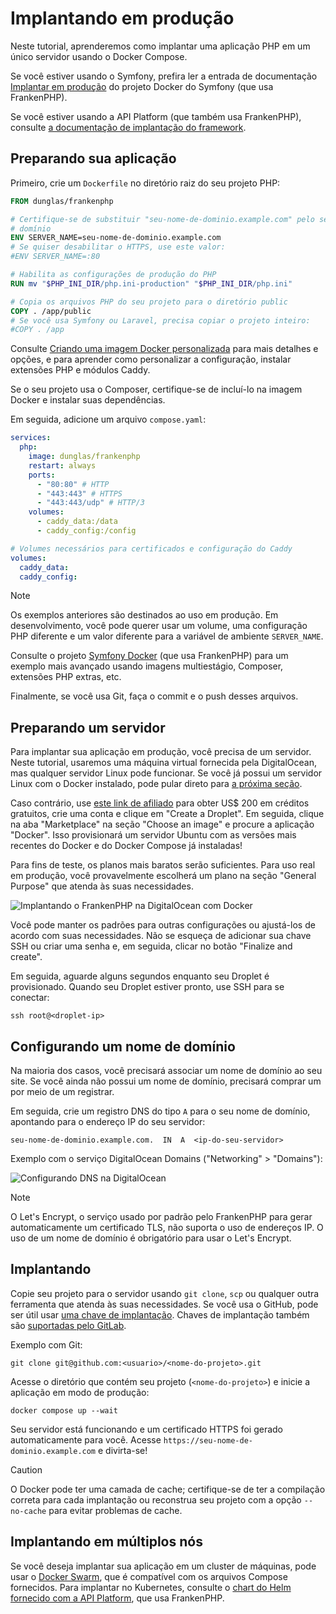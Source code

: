 # Implantando em produção

Neste tutorial, aprenderemos como implantar uma aplicação PHP em um único
servidor usando o Docker Compose.

Se você estiver usando o Symfony, prefira ler a entrada de documentação
[Implantar em produção](https://github.com/dunglas/symfony-docker/blob/main/docs/production.md)
do projeto Docker do Symfony (que usa FrankenPHP).

Se você estiver usando a API Platform (que também usa FrankenPHP), consulte
[a documentação de implantação do framework](https://api-platform.com/docs/deployment/).

## Preparando sua aplicação

Primeiro, crie um `Dockerfile` no diretório raiz do seu projeto PHP:

```dockerfile
FROM dunglas/frankenphp

# Certifique-se de substituir "seu-nome-de-dominio.example.com" pelo seu nome de
# domínio
ENV SERVER_NAME=seu-nome-de-dominio.example.com
# Se quiser desabilitar o HTTPS, use este valor:
#ENV SERVER_NAME=:80

# Habilita as configurações de produção do PHP
RUN mv "$PHP_INI_DIR/php.ini-production" "$PHP_INI_DIR/php.ini"

# Copia os arquivos PHP do seu projeto para o diretório public
COPY . /app/public
# Se você usa Symfony ou Laravel, precisa copiar o projeto inteiro:
#COPY . /app
```

Consulte [Criando uma imagem Docker personalizada](docker.md) para mais detalhes
e opções, e para aprender como personalizar a configuração, instalar extensões
PHP e módulos Caddy.

Se o seu projeto usa o Composer, certifique-se de incluí-lo na imagem Docker e
instalar suas dependências.

Em seguida, adicione um arquivo `compose.yaml`:

```yaml
services:
  php:
    image: dunglas/frankenphp
    restart: always
    ports:
      - "80:80" # HTTP
      - "443:443" # HTTPS
      - "443:443/udp" # HTTP/3
    volumes:
      - caddy_data:/data
      - caddy_config:/config

# Volumes necessários para certificados e configuração do Caddy
volumes:
  caddy_data:
  caddy_config:
```

> [!NOTE]
>
> Os exemplos anteriores são destinados ao uso em produção.
> Em desenvolvimento, você pode querer usar um volume, uma configuração PHP
> diferente e um valor diferente para a variável de ambiente `SERVER_NAME`.
>
> Consulte o projeto [Symfony Docker](https://github.com/dunglas/symfony-docker)
> (que usa FrankenPHP) para um exemplo mais avançado usando imagens
> multiestágio, Composer, extensões PHP extras, etc.

Finalmente, se você usa Git, faça o commit e o push desses arquivos.

## Preparando um servidor

Para implantar sua aplicação em produção, você precisa de um servidor.
Neste tutorial, usaremos uma máquina virtual fornecida pela DigitalOcean, mas
qualquer servidor Linux pode funcionar.
Se você já possui um servidor Linux com o Docker instalado, pode pular direto
para [a próxima seção](#configurando-um-nome-de-dominio).

Caso contrário, use [este link de afiliado](https://m.do.co/c/5d8aabe3ab80) para
obter US$ 200 em créditos gratuitos, crie uma conta e clique em "Create a
Droplet".
Em seguida, clique na aba "Marketplace" na seção "Choose an image" e procure a
aplicação "Docker".
Isso provisionará um servidor Ubuntu com as versões mais recentes do Docker e do
Docker Compose já instaladas!

Para fins de teste, os planos mais baratos serão suficientes.
Para uso real em produção, você provavelmente escolherá um plano na seção
"General Purpose" que atenda às suas necessidades.

![Implantando o FrankenPHP na DigitalOcean com Docker](digitalocean-droplet.png)

Você pode manter os padrões para outras configurações ou ajustá-los de acordo
com suas necessidades.
Não se esqueça de adicionar sua chave SSH ou criar uma senha e, em seguida,
clicar no botão "Finalize and create".

Em seguida, aguarde alguns segundos enquanto seu Droplet é provisionado.
Quando seu Droplet estiver pronto, use SSH para se conectar:

```console
ssh root@<droplet-ip>
```

## Configurando um nome de domínio

Na maioria dos casos, você precisará associar um nome de domínio ao seu site.
Se você ainda não possui um nome de domínio, precisará comprar um por meio de um
registrar.

Em seguida, crie um registro DNS do tipo `A` para o seu nome de domínio,
apontando para o endereço IP do seu servidor:

```dns
seu-nome-de-dominio.example.com.  IN  A  <ip-do-seu-servidor>
```

Exemplo com o serviço DigitalOcean Domains ("Networking" > "Domains"):

![Configurando DNS na DigitalOcean](digitalocean-dns.png)

> [!NOTE]
>
> O Let's Encrypt, o serviço usado por padrão pelo FrankenPHP para gerar
> automaticamente um certificado TLS, não suporta o uso de endereços IP.
> O uso de um nome de domínio é obrigatório para usar o Let's Encrypt.

## Implantando

Copie seu projeto para o servidor usando `git clone`, `scp` ou qualquer outra
ferramenta que atenda às suas necessidades.
Se você usa o GitHub, pode ser útil usar
[uma chave de implantação](https://docs.github.com/en/free-pro-team@latest/developers/overview/managing-deploy-keys#deploy-keys).
Chaves de implantação também são [suportadas pelo GitLab](https://docs.gitlab.com/ee/user/project/deploy_keys/).

Exemplo com Git:

```console
git clone git@github.com:<usuario>/<nome-do-projeto>.git
```

Acesse o diretório que contém seu projeto (`<nome-do-projeto>`) e inicie a
aplicação em modo de produção:

```console
docker compose up --wait
```

Seu servidor está funcionando e um certificado HTTPS foi gerado automaticamente
para você.
Acesse `https://seu-nome-de-dominio.example.com` e divirta-se!

> [!CAUTION]
>
> O Docker pode ter uma camada de cache; certifique-se de ter a compilação
> correta para cada implantação ou reconstrua seu projeto com a opção
> `--no-cache` para evitar problemas de cache.

## Implantando em múltiplos nós

Se você deseja implantar sua aplicação em um cluster de máquinas, pode usar o
[Docker Swarm](https://docs.docker.com/engine/swarm/stack-deploy/), que é
compatível com os arquivos Compose fornecidos.
Para implantar no Kubernetes, consulte o
[chart do Helm fornecido com a API Platform](https://api-platform.com/docs/deployment/kubernetes/),
que usa FrankenPHP.
